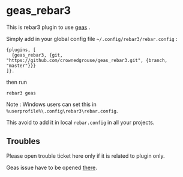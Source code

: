 # geas_rebar3

This is rebar3 plugin to use [geas](https://github.com/crownedgrouse/geas) .

Simply add in your global config file `~/.config/rebar3/rebar.config` :

```
{plugins, [
  {geas_rebar3, {git, "https://github.com/crownedgrouse/geas_rebar3.git", {branch, "master"}}}
]}.

```
then run 

```
rebar3 geas
```

Note : Windows users can set this in `%userprofile%\.config\rebar3\rebar.config`.

This avoid to add it in local `rebar.config` in all your projects.

## Troubles 
Please open trouble ticket here only if it is related to plugin only.

Geas issue have to be opened [there](https://github.com/crownedgrouse/geas/issues).
